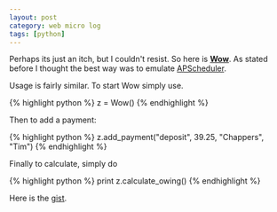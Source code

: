 ```yaml
---
layout: post
category: web micro log
tags: [python]
---
```


Perhaps its just an itch, but I couldn't resist. So here is
[**Wow**](https://gist.github.com/chappers/8412812). As stated before
I thought the best way was to emulate [APScheduler](http://pythonhosted.org/APScheduler/).

Usage is fairly similar. To start Wow simply use.

{% highlight python %}
z = Wow()
{% endhighlight %}

Then to add a payment:

{% highlight python %}
z.add_payment("deposit", 39.25, "Chappers", "Tim")
{% endhighlight %}

Finally to calculate, simply do

{% highlight python %}
print z.calculate_owing()
{% endhighlight %}

Here is the [gist](https://gist.github.com/chappers/8412812).
